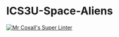# ICS3U-Space-Aliens
[![Mr Coxall's Super Linter](https://github.com/ICS3U-Programming-Kestrel-B/ICS3U-Space-Aliens/workflows/Mr%20Coxall's%20Super%20Linter/badge.svg)](https://github.com/ICS3U-Programming-Kestrel-B/ICS3U-Space-Aliens/actions/)
